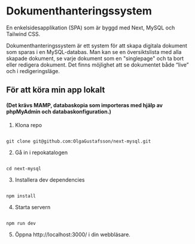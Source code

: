 # Dokumenthanteringssystem 

En enkelsidesapplikation (SPA) som är byggd med Next, MySQL och Tailwind CSS.

Dokumenthanteringssystem är ett system för att skapa digitala dokument som sparas i en MySQL-databas. Man kan se en översiktslista med alla skapade dokument, se varje dokument som en "singlepage" och ta bort eller redigera dokument. Det finns möjlighet att se dokumentet både “live” och i redigeringsläge.



## För att köra min app lokalt


#### (Det krävs MAMP, databaskopia som importeras med hjälp av phpMyAdmin och databaskonfiguration.)


1. Klona repo

```

git clone git@github.com:OlgaGustafsson/next-mysql.git

```

2. Gå in i repokatalogen

```

cd next-mysql

```

3. Installera dev dependencies

```

npm install

```

4. Starta servern 

```

npm run dev

```

5. Öppna http://localhost:3000/ i din webbläsare.